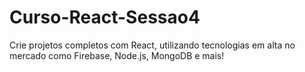 # Curso-React-Sessao4
 Crie projetos completos com React, utilizando tecnologias em alta no mercado como Firebase, Node.js, MongoDB e mais!
